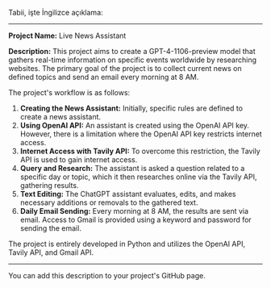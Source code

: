 <p>Tabii, işte İngilizce açıklama:</p>
<hr>
<p><strong>Project Name:</strong> Live News Assistant</p>
<p><strong>Description:</strong>
This project aims to create a GPT-4-1106-preview model that gathers real-time information on specific events worldwide by researching websites. The primary goal of the project is to collect current news on defined topics and send an email every morning at 8 AM.</p>
<p>The project&#39;s workflow is as follows:</p>
<ol>
<li><strong>Creating the News Assistant:</strong> Initially, specific rules are defined to create a news assistant.</li>
<li><strong>Using OpenAI API:</strong> An assistant is created using the OpenAI API key. However, there is a limitation where the OpenAI API key restricts internet access.</li>
<li><strong>Internet Access with Tavily API:</strong> To overcome this restriction, the Tavily API is used to gain internet access.</li>
<li><strong>Query and Research:</strong> The assistant is asked a question related to a specific day or topic, which it then researches online via the Tavily API, gathering results.</li>
<li><strong>Text Editing:</strong> The ChatGPT assistant evaluates, edits, and makes necessary additions or removals to the gathered text.</li>
<li><strong>Daily Email Sending:</strong> Every morning at 8 AM, the results are sent via email. Access to Gmail is provided using a keyword and password for sending the email.</li>
</ol>
<p>The project is entirely developed in Python and utilizes the OpenAI API, Tavily API, and Gmail API.</p>
<hr>
<p>You can add this description to your project&#39;s GitHub page.</p>
